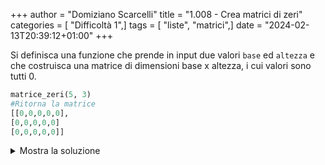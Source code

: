 +++
author = "Domiziano Scarcelli"
title = "1.008 - Crea matrici di zeri"
categories = [ "Difficoltà 1",]
tags = [ "liste", "matrici",]
date = "2024-02-13T20:39:12+01:00"
+++

Si definisca una funzione che prende in input due valori `base` ed `altezza` e che costruisca una matrice di dimensioni base x altezza, i cui valori sono tutti 0. 

```python
matrice_zeri(5, 3)
#Ritorna la matrice
[[0,0,0,0,0],
[0,0,0,0,0]
[0,0,0,0,0]]
```

<details>
<summary>Mostra la soluzione</summary>

```python
#Soluzione: Alessio Lucciola
def matrice_zeri(base, altezza):
    lista_finale = []
    for _ in range(altezza):
        riga = []
        for _ in range(base):
            riga.append(0)
        lista_finale.append(riga)
    return lista_finale

#Soluzione alternativa in una sola riga
def matrice_zeri_due(base, altezza):
    return [[0 for _ in range(base)] for _ in range(altezza)]
```

</details>
